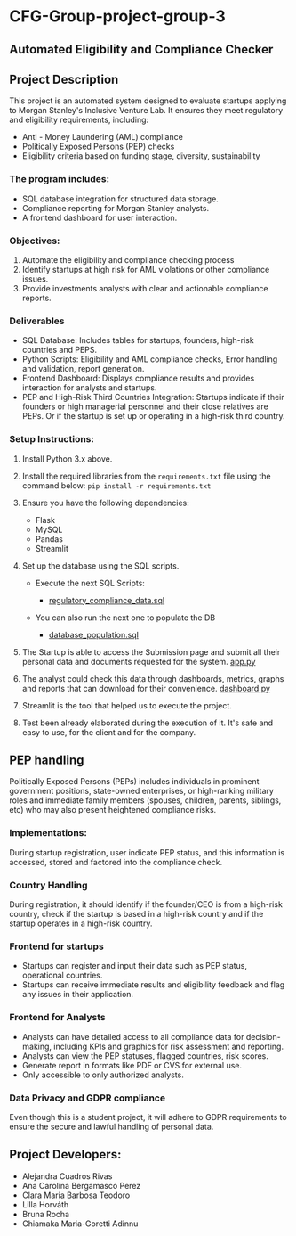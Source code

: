 # CFG-Group-project-group-3
## Automated Eligibility and Compliance Checker

## Project Description
This project is an automated system designed to evaluate startups applying to Morgan Stanley's Inclusive Venture Lab. 
It ensures they meet regulatory and eligibility requirements, including:
- Anti - Money Laundering (AML) compliance
- Politically Exposed Persons (PEP) checks
- Eligibility criteria based on funding stage, diversity, sustainability

### The program includes:
- SQL database integration for structured data storage.
- Compliance reporting for Morgan Stanley analysts.
- A frontend dashboard for user interaction.

### Objectives:

1. Automate the eligibility and compliance checking process
2. Identify startups at high risk for AML violations or other compliance issues.
3. Provide investments analysts with clear and actionable compliance reports.

### Deliverables

- SQL Database: Includes tables for startups, founders, high-risk countries and PEPS.
- Python Scripts: Eligibility and AML compliance checks, Error handling and validation, report generation.
- Frontend Dashboard: Displays compliance results and provides interaction for analysts and startups.
- PEP and High-Risk Third Countries Integration: Startups indicate if their founders or high managerial personnel and their close relatives are PEPs. 
Or if the startup is set up or operating in a high-risk third country.

### Setup Instructions:

1. Install Python 3.x above.
2. Install the required libraries from the `requirements.txt` file using the command below:
   `pip install -r requirements.txt`

3. Ensure you have the following dependencies:
   - Flask
   - MySQL
   - Pandas
   - Streamlit
4. Set up the database using the SQL scripts.
   
   - Execute the next SQL Scripts:
     - [regulatory_compliance_data.sql](regulatory_compliance_data.sql)
   
   - You can also run the next one to populate the DB
     - [database_population.sql](database_population.sql)
5. The Startup is able to access the Submission page and submit all their personal data and documents requested for the system. [app.py](app.py)
6. The analyst could check this data through dashboards, metrics, graphs and reports that can download for their convenience. [dashboard.py](dashboard.py)
7. Streamlit is the tool that helped us to execute the project.
8. Test been already elaborated during the execution of it. It's safe and easy to use, for the client and for the company.
   
   
## PEP handling 

Politically Exposed Persons (PEPs) includes individuals in prominent government positions, state-owned enterprises, or high-ranking military roles and immediate family members (spouses, children, parents, siblings, etc) who may also present heightened compliance risks.

### Implementations:
During startup registration, user indicate PEP status, and this information is accessed, stored and factored into the compliance check.

### Country Handling

During registration, it should identify if the founder/CEO is from a high-risk country, check if the startup is based in a high-risk country and if the startup operates in a high-risk country.

### Frontend for startups

- Startups can register and input their data such as PEP status, operational countries.
- Startups can receive immediate results and eligibility feedback and flag any issues in their application.

### Frontend for Analysts
- Analysts can have detailed access to all compliance data for decision-making, including KPIs and graphics for risk assessment and reporting.
- Analysts can view the PEP statuses, flagged countries, risk scores. 
- Generate  report in formats like PDF or CVS for external use.
- Only accessible to only authorized analysts.

### Data Privacy and GDPR compliance
Even though this is a student project, it will adhere to GDPR requirements to ensure the secure and lawful handling of personal data. 


## Project Developers:
- Alejandra Cuadros Rivas
- Ana Carolina Bergamasco Perez
- Clara Maria Barbosa Teodoro
- Lilla Horváth
- Bruna Rocha
- Chiamaka Maria-Goretti Adinnu




